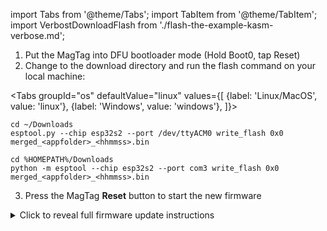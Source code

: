 import Tabs from '@theme/Tabs';
import TabItem from '@theme/TabItem';
import VerbostDownloadFlash from './flash-the-example-kasm-verbose.md';

1. Put the MagTag into DFU bootloader mode (Hold Boot0, tap Reset)
2. Change to the download directory and run the flash command on your local machine:

  <Tabs
  groupId="os"
  defaultValue="linux"
  values={[
  {label: 'Linux/MacOS', value: 'linux'},
  {label: 'Windows', value: 'windows'},
  ]}>

  <TabItem value="linux">

  ```
  cd ~/Downloads
  esptool.py --chip esp32s2 --port /dev/ttyACM0 write_flash 0x0 merged_<appfolder>_<hhmmss>.bin
  ```

  </TabItem>
  <TabItem value="windows">

  ```
  cd %HOMEPATH%/Downloads
  python -m esptool --chip esp32s2 --port com3 write_flash 0x0 merged_<appfolder>_<hhmmss>.bin
  ```

  </TabItem>
  </Tabs>

3. Press the MagTag **Reset** button to start the new firmware

<details><summary>Click to reveal full firmware update instructions</summary>

<VerbostDownloadFlash/>

</details>
